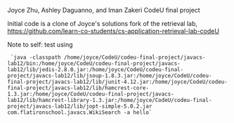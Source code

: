 Joyce Zhu, Ashley Daguanno, and Iman Zakeri CodeU final project

Initial code is a clone of Joyce's solutions fork of the retrieval lab, https://github.com/learn-co-students/cs-application-retrieval-lab-codeU

Note to self: test using

 	 `java -classpath /home/joyce/CodeU/codeu-final-project/javacs-lab12/bin:/home/joyce/CodeU/codeu-final-project/javacs-lab12/lib/jedis-2.8.0.jar:/home/joyce/CodeU/codeu-final-project/javacs-lab12/lib/jsoup-1.8.3.jar:/home/joyce/CodeU/codeu-final-project/javacs-lab12/lib/junit-4.12.jar:/home/joyce/CodeU/codeu-final-project/javacs-lab12/lib/hamcrest-core-1.3.jar:/home/joyce/CodeU/codeu-final-project/javacs-lab12/lib/hamcrest-library-1.3.jar:/home/joyce/CodeU/codeu-final-project/javacs-lab12/lib/jopt-simple-5.0.2.jar com.flatironschool.javacs.WikiSearch -a hello`